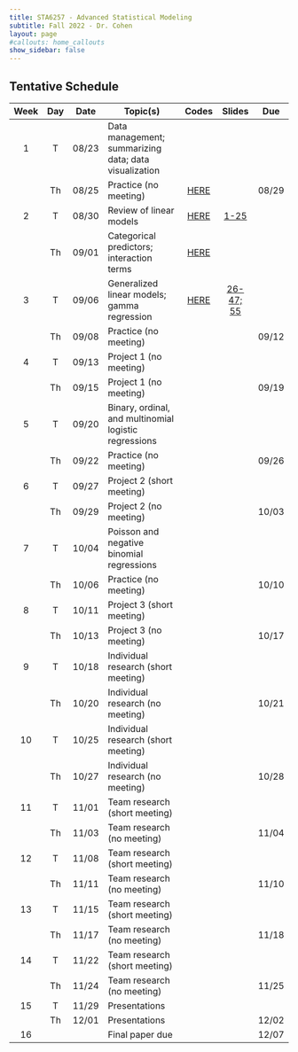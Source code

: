 ```yaml
---
title: STA6257 - Advanced Statistical Modeling
subtitle: Fall 2022 - Dr. Cohen
layout: page
#callouts: home_callouts
show_sidebar: false
---
```


## Tentative Schedule

| Week | Day | Date  | Topic(s) | Codes | Slides | Due |
|:-:|:-:|:---:|--------------------|:--:|:-:|:-:
| 1    | T   | 08/23 | Data management; summarizing data; data visualization | | | |
|      | Th  | 08/25 | Practice (no meeting) |[HERE](https://github.com/UWFTeaching/AdvStatsModeling/blob/main/codes/Tidyverse_R.R) | | 08/29 |
| 2    | T   | 08/30 | Review of linear models | [HERE](https://github.com/UWFTeaching/AdvStatsModeling/blob/main/codes/NormalLinearModels.R) | [1-25](http://pages.uwf.edu/acohen/teaching/slides/Slides_STA6257_Adv_Statistical_Modeling.pdf)| |
|      | Th  | 09/01 | Categorical predictors; interaction terms | [HERE](https://github.com/UWFTeaching/AdvStatsModeling/blob/main/codes/NormalLinearModels.R) | | |
| 3    | T   | 09/06 | Generalized linear models; gamma regression |[HERE](https://github.com/UWFTeaching/AdvStatsModeling/blob/main/codes/GammaLinearModels.R) |[26-47; 55](http://pages.uwf.edu/acohen/teaching/slides/Slides_STA6257_Adv_Statistical_Modeling.pdf) | |
|      | Th  | 09/08 | Practice (no meeting) | | | 09/12 |
| 4    | T   | 09/13 | Project 1 (no meeting) | | | |
|      | Th  | 09/15 | Project 1 (no meeting) | | | 09/19 |
| 5    | T   | 09/20 | Binary, ordinal, and multinomial logistic regressions | | | |
|      | Th  | 09/22 | Practice (no meeting) | | | 09/26 |
| 6    | T   | 09/27 | Project 2 (short meeting) | | | |
|      | Th  | 09/29 | Project 2 (no meeting) | | | 10/03 |
| 7    | T   | 10/04 | Poisson and negative binomial regressions | | | |
|      | Th  | 10/06 | Practice (no meeting) | | | 10/10 |
| 8    | T   | 10/11 | Project 3 (short meeting) | | | |
|      | Th  | 10/13 | Project 3 (no meeting) | | | 10/17 |
| 9    | T   | 10/18 | Individual research (short meeting) | | | |
|      | Th  | 10/20 | Individual research (no meeting) | | | 10/21 |
| 10   | T   | 10/25 | Individual research (short meeting) | | | |
|      | Th  | 10/27 | Individual research (no meeting) | | | 10/28 |
| 11   | T   | 11/01 | Team research (short meeting) | | | |
|      | Th  | 11/03 | Team research (no meeting) | | | 11/04 |
| 12   | T   | 11/08 | Team research (short meeting) | | | |
|      | Th  | 11/11 | Team research (no meeting) | | | 11/10 |
| 13   | T   | 11/15 | Team research (short meeting) | | | |
|      | Th  | 11/17 | Team research (no meeting) | | | 11/18 |
| 14   | T   | 11/22 | Team research (short meeting) | | | |
|      | Th  | 11/24 | Team research (no meeting) | | | 11/25 |
| 15   | T   | 11/29 | Presentations | | | |
|      | Th   | 12/01 | Presentations | | | 12/02 |
| 16   |   |  | Final paper due | | | 12/07 |
